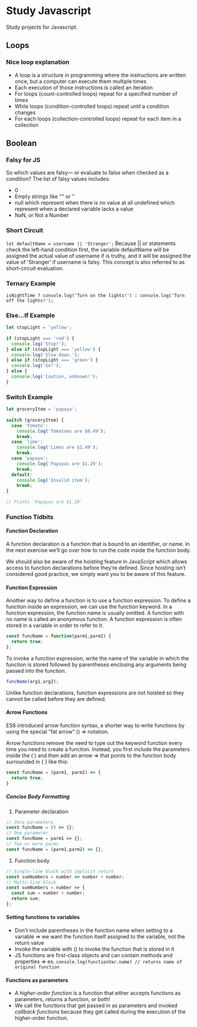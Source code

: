 # Study Javascript

Study projects for Javascript.

## Loops

### Nice loop explanation

- A loop is a structure in programming where the instructions are written once, but a computer can execute them multiple times
- Each execution of those instructions is called an iteration
- For loops (count-controlled loops) repeat for a specified number of times
- While loops (condition-controlled loops) repeat until a condition changes
- For each loops (collection-controlled loops) repeat for each item in a collection

## Boolean

### Falsy for JS

So which values are falsy— or evaluate to false when checked as a condition? The list of falsy values includes:

- 0
- Empty strings like "" or ''
- null which represent when there is no value at all
undefined which represent when a declared variable lacks a value
- NaN, or Not a Number

### Short Circuit

`let defaultName = username || 'Stranger';`
Because || or statements check the left-hand condition first, the variable defaultName will be assigned the actual value of username if is truthy, and it will be assigned the value of 'Stranger' if username is falsy. This concept is also referred to as short-circuit evaluation.

### Ternary Example
`isNightTime ? console.log('Turn on the lights!') : console.log('Turn off the lights!');`

### Else...If Example
```Javascript
let stopLight = 'yellow';
 
if (stopLight === 'red') {
  console.log('Stop!');
} else if (stopLight === 'yellow') {
  console.log('Slow down.');
} else if (stopLight === 'green') {
  console.log('Go!');
} else {
  console.log('Caution, unknown!');
}
```

### Switch Example
```Javascript
let groceryItem = 'papaya';
 
switch (groceryItem) {
  case 'tomato':
    console.log('Tomatoes are $0.49');
    break;
  case 'lime':
    console.log('Limes are $1.49');
    break;
  case 'papaya':
    console.log('Papayas are $1.29');
    break;
  default:
    console.log('Invalid item');
    break;
}
 
// Prints 'Papayas are $1.29'
```

### Function Tidbits

#### Function Declaration
A function declaration is a function that is bound to an identifier, or name. In the next exercise we’ll go over how to run the code inside the function body.

We should also be aware of the hoisting feature in JavaScript which allows access to function declarations before they’re defined. Since hoisting isn’t considered good practice, we simply want you to be aware of this feature.

#### Function Expression
Another way to define a function is to use a function expression. To define a function inside an expression, we can use the function keyword. In a function expression, the function name is usually omitted. A function with no name is called an anonymous function. A function expression is often stored in a variable in order to refer to it.
```JavaScript
const funcName = function(parm1,parm2) {
  return true;
};
```
To invoke a function expression, write the name of the variable in which the function is stored followed by parentheses enclosing any arguments being passed into the function.
```JavaScript
funcName(arg1,arg2);
```
Unlike function declarations, function expressions are not hoisted so they cannot be called before they are defined.

#### Arrow Functions
ES6 introduced arrow function syntax, a shorter way to write functions by using the special “fat arrow” () => notation.

Arrow functions remove the need to type out the keyword function every time you need to create a function. Instead, you first include the parameters inside the ( ) and then add an arrow => that points to the function body surrounded in { } like this:
```JavaScript
const funcName = (parm1, parm2) => {
  return true;
}
```

##### Concise Body Formatting
1. Parameter declaration
```JavaScript
// Zero parameters
const funcName = () => {};
// One parameter
const funcName = parm1 => {};
// Two or more parms
const funcName = (parm1,parm2) => {};
```
1. Function body
```JavaScript
// Single-line block with implicit return
const sumNumbers = number => number + number;
// Multi-line block
const sumNumbers = number => {
  const sum = number + number;
  return sum;
};
```
#### Setting functions to variables
- Don't include parentheses in the function name when setting to a variable => we want the function itself assigned to the variable, not the return value
- Invoke the variable with () to invoke the function that is stored in it
- JS functions are first-class objects and can contain methods and properties => ex. `console.log(functionVar.name) // returns name of original function`

#### Functions as parameters
-  A _higher-order function_ is a function that either accepts functions as parameters, returns a function, or both! 
- We call the functions that get passed in as parameters and invoked _callback functions_ because they get called during the execution of the higher-order function.